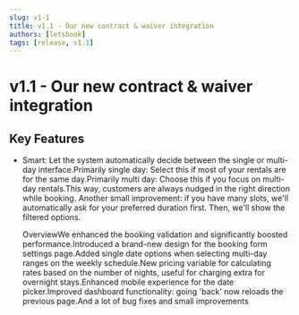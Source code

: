 ```yaml
---
slug: v1-1
title: v1.1 - Our new contract & waiver integration
authors: [letsbook]
tags: [release, v1.1]
---
```


# v1.1 - Our new contract & waiver integration

## Key Features

- Smart: Let the system automatically decide between the single or multi-day interface.Primarily single day: Select this if most of your rentals are for the same day.Primarily multi day: Choose this if you focus on multi-day rentals.This way, customers are always nudged in the right direction while booking. Another small improvement: if you have many slots, we'll automatically ask for your preferred duration first. Then, we'll show the filtered options.





























  OverviewWe enhanced the booking validation and significantly boosted performance.Introduced a brand-new design for the  booking form settings page.Added single date options when selecting multi-day ranges on the weekly schedule.New pricing variable for calculating rates based on the number of nights, useful for charging extra for overnight stays.Enhanced mobile experience for the date picker.Improved dashboard functionality: going 'back' now reloads the previous page.And a lot of bug fixes and small improvements
